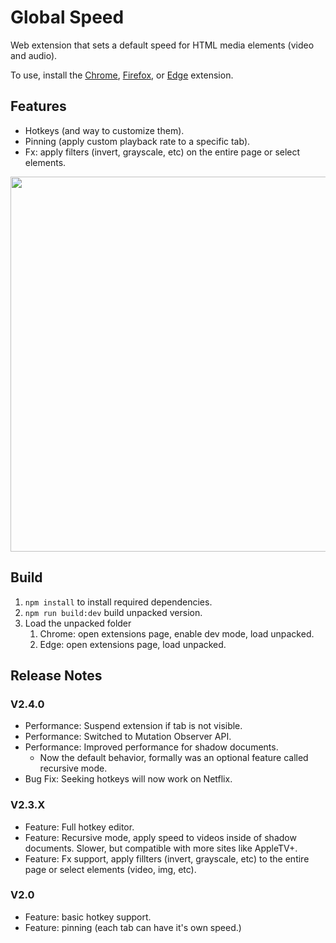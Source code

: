 # Global Speed
Web extension that sets a default speed for HTML media elements (video and audio). 

To use, install the [Chrome](https://chrome.google.com/webstore/detail/global-speed-youtube-netf/jpbjcnkcffbooppibceonlgknpkniiff?hl=en), [Firefox](https://addons.mozilla.org/en-US/firefox/addon/global-speed/), or [Edge](https://microsoftedge.microsoft.com/addons/detail/mjhlabbcmjflkpjknnicihkfnmbdfced) extension. 

## Features
- Hotkeys (and way to customize them). 
- Pinning (apply custom playback rate to a specific tab).
- Fx: apply filters (invert, grayscale, etc) on the entire page or select elements. 

<img src="https://github.com/polywock/globalSpeed/blob/master/assets/screenshot_a.jpg?raw=true" width="600">

## Build 
1. `npm install` to install required dependencies. 
1. `npm run build:dev` build unpacked version. 
1. Load the unpacked folder
   1. Chrome: open extensions page, enable dev mode, load unpacked. 
   1. Edge: open extensions page, load unpacked.

## Release Notes

### V2.4.0 
- Performance: Suspend extension if tab is not visible. 
- Performance: Switched to Mutation Observer API. 
- Performance: Improved performance for shadow documents. 
   - Now the default behavior, formally was an optional feature called recursive mode. 
- Bug Fix: Seeking hotkeys will now work on Netflix. 

### V2.3.X 
- Feature: Full hotkey editor.  
- Feature: Recursive mode, apply speed to videos inside of shadow documents. Slower, but compatible with more sites like AppleTV+. 
- Feature: Fx support, apply fillters (invert, grayscale, etc) to the entire page or select elements (video, img, etc).  

### V2.0
- Feature: basic hotkey support. 
- Feature: pinning (each tab can have it's own speed.)